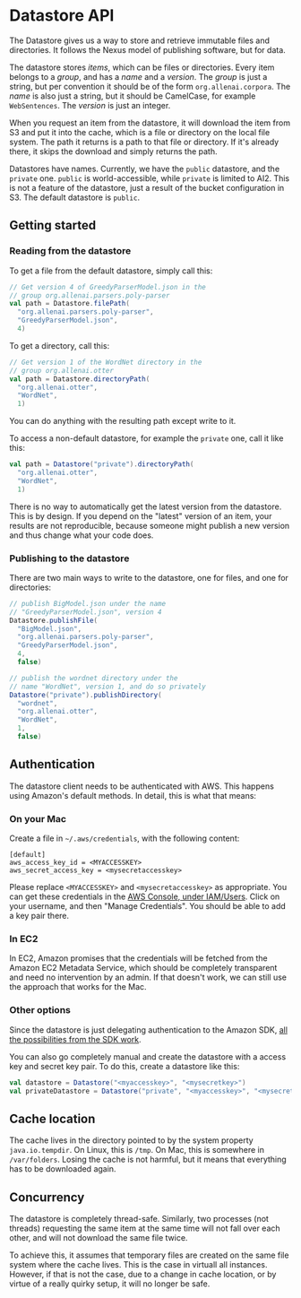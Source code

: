 # Datastore API

The Datastore gives us a way to store and retrieve immutable files and directories. It follows the Nexus model of publishing software, but for data.

The datastore stores *items*, which can be files or directories. Every item belongs to a *group*, and has a *name* and a *version*. The *group* is just a string, but per convention it should be of the form `org.allenai.corpora`. The *name* is also just a string, but it should be CamelCase, for example `WebSentences`. The *version* is just an integer.

When you request an item from the datastore, it will download the item from S3 and put it into the cache, which is a file or directory on the local file system. The path it returns is a path to that file or directory. If it's already there, it skips the download and simply returns the path.

Datastores have names. Currently, we have the `public` datastore, and the `private` one. `public` is world-accessible, while `private` is limited to AI2. This is not a feature of the datastore, just a result of the bucket configuration in S3. The default datastore is `public`.

## Getting started

### Reading from the datastore

To get a file from the default datastore, simply call this:
```scala
// Get version 4 of GreedyParserModel.json in the
// group org.allenai.parsers.poly-parser
val path = Datastore.filePath(
  "org.allenai.parsers.poly-parser",
  "GreedyParserModel.json",
  4)
```

To get a directory, call this:
```scala
// Get version 1 of the WordNet directory in the
// group org.allenai.otter
val path = Datastore.directoryPath(
  "org.allenai.otter",
  "WordNet",
  1)
```

You can do anything with the resulting path except write to it.

To access a non-default datastore, for example the `private` one, call it like this:
```scala
val path = Datastore("private").directoryPath(
  "org.allenai.otter",
  "WordNet",
  1)
```

There is no way to automatically get the latest version from the datastore. This is by design. If you depend on the "latest" version of an item, your results are not reproducible, because someone might publish a new version and thus change what your code does.

### Publishing to the datastore

There are two main ways to write to the datastore, one for files, and one for directories:
```scala
// publish BigModel.json under the name
// "GreedyParserModel.json", version 4
Datastore.publishFile(
  "BigModel.json",
  "org.allenai.parsers.poly-parser",
  "GreedyParserModel.json",
  4,
  false)

// publish the wordnet directory under the
// name "WordNet", version 1, and do so privately
Datastore("private").publishDirectory(
  "wordnet",
  "org.allenai.otter",
  "WordNet",
  1,
  false)
```

## Authentication

The datastore client needs to be authenticated with AWS. This happens using Amazon's default methods. In detail, this is what that means:

### On your Mac

Create a file in `~/.aws/credentials`, with the following content:

```
[default]
aws_access_key_id = <MYACCESSKEY>
aws_secret_access_key = <mysecretaccesskey>
```

Please replace `<MYACCESSKEY>` and `<mysecretaccesskey>` as appropriate. You can get these credentials in the [AWS Console, under IAM/Users](https://console.aws.amazon.com/iam/home?region=us-west-2#users). Click on your username, and then "Manage Credentials". You should be able to add a key pair there.

### In EC2

In EC2, Amazon promises that the credentials will be fetched from the Amazon EC2 Metadata Service, which should be completely transparent and need no intervention by an admin. If that doesn't work, we can still use the approach that works for the Mac.

### Other options

Since the datastore is just delegating authentication to the Amazon SDK, [all the possibilities from the SDK work](http://docs.aws.amazon.com/AWSJavaSDK/latest/javadoc/com/amazonaws/services/s3/AmazonS3Client.html#AmazonS3Client()).

You can also go completely manual and create the datastore with a access key and secret key pair. To do this, create a datastore like this:
```scala
val datastore = Datastore("<myaccesskey>", "<mysecretkey>")
val privateDatastore = Datastore("private", "<myaccesskey>", "<mysecretkey>")
```


## Cache location

The cache lives in the directory pointed to by the system property `java.io.tempdir`. On Linux, this is `/tmp`. On Mac, this is somewhere in `/var/folders`. Losing the cache is not harmful, but it means that everything has to be downloaded again.

## Concurrency

The datastore is completely thread-safe. Similarly, two processes (not threads) requesting the same item at the same time will not fall over each other, and will not download the same file twice.

To achieve this, it assumes that temporary files are created on the same file system where the cache lives. This is the case in virtuall all instances. However, if that is not the case, due to a change in cache location, or by virtue of a really quirky setup, it will no longer be safe.
